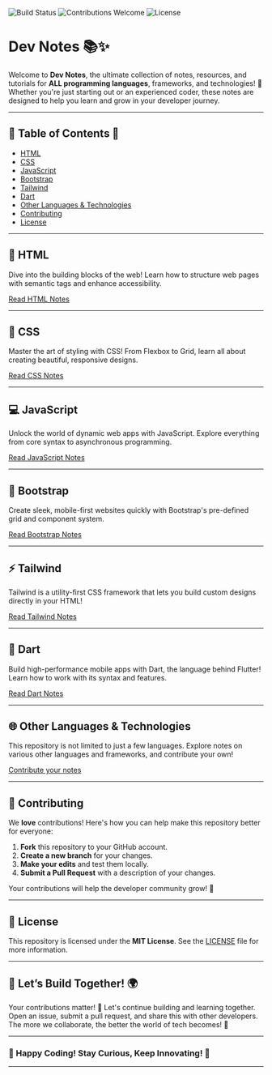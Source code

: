 
![Build Status](https://img.shields.io/badge/Build-Passing-ff932e)
![Contributions Welcome](https://img.shields.io/badge/Contributions-Welcome-ff7a5e)
![License](https://img.shields.io/badge/License-MIT-blue)

# Dev Notes 📚✨
Welcome to **Dev Notes**, the ultimate collection of notes, resources, and tutorials for **ALL programming languages**, frameworks, and technologies! 🚀 Whether you're just starting out or an experienced coder, these notes are designed to help you learn and grow in your developer journey. 

---

## 🚀 Table of Contents 📖

- [HTML](#html)
- [CSS](#css)
- [JavaScript](#javascript)
- [Bootstrap](#bootstrap)
- [Tailwind](#tailwind)
- [Dart](#dart)
- [Other Languages & Technologies](#other-languages-technologies)
- [Contributing](#contributing)
- [License](#license)

---

## 📄 HTML

Dive into the building blocks of the web! Learn how to structure web pages with semantic tags and enhance accessibility.

[Read HTML Notes](HTML.md)

---

## 🎨 CSS

Master the art of styling with CSS! From Flexbox to Grid, learn all about creating beautiful, responsive designs.

[Read CSS Notes](CSS.md)

---

## 💻 JavaScript

Unlock the world of dynamic web apps with JavaScript. Explore everything from core syntax to asynchronous programming.

[Read JavaScript Notes](javascript.md)

---

## 🚀 Bootstrap

Create sleek, mobile-first websites quickly with Bootstrap's pre-defined grid and component system.

[Read Bootstrap Notes](Bootstrap.md)

---

## ⚡ Tailwind

Tailwind is a utility-first CSS framework that lets you build custom designs directly in your HTML!

[Read Tailwind Notes](Tailwind.md)

---

## 🦄 Dart

Build high-performance mobile apps with Dart, the language behind Flutter! Learn how to work with its syntax and features.

[Read Dart Notes](dart.md)

---

## 🌐 Other Languages & Technologies

This repository is not limited to just a few languages. Explore notes on various other languages and frameworks, and contribute your own!

[Contribute your notes](https://github.com/MrAkshayAS/dev-notes)

---

## 🤝 Contributing

We **love** contributions! Here's how you can help make this repository better for everyone:

1. **Fork** this repository to your GitHub account.
2. **Create a new branch** for your changes.
3. **Make your edits** and test them locally.
4. **Submit a Pull Request** with a description of your changes.

Your contributions will help the developer community grow! 🙌

---

## 📜 License

This repository is licensed under the **MIT License**. See the [LICENSE](LICENSE.md) file for more information.

---

## 💬 Let’s Build Together! 🌍

Your contributions matter! 🌱 Let's continue building and learning together. Open an issue, submit a pull request, and share this with other developers. The more we collaborate, the better the world of tech becomes! 🚀

---

### 🎉 Happy Coding! Stay Curious, Keep Innovating! 🚀

---

